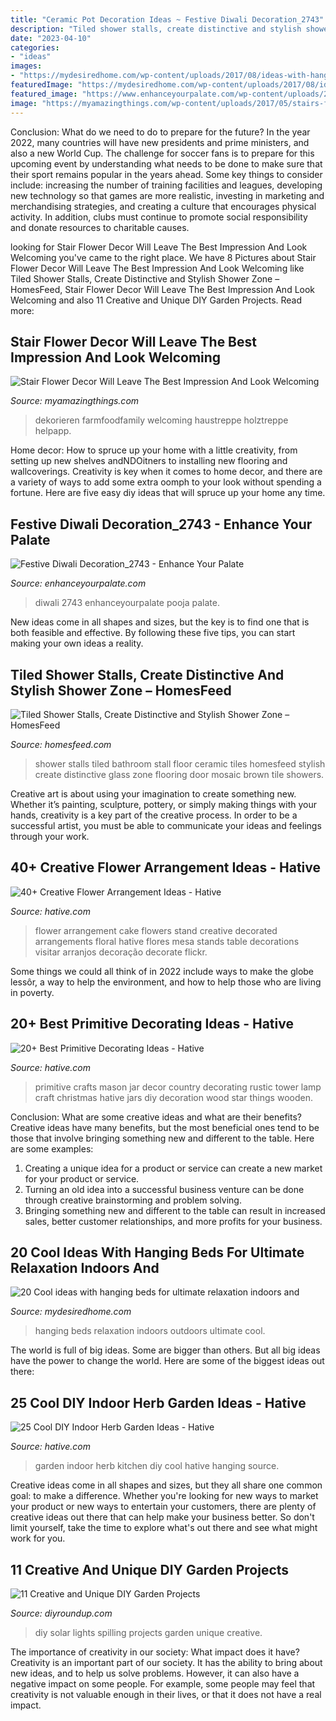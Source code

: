 ```yaml
---
title: "Ceramic Pot Decoration Ideas ~ Festive Diwali Decoration_2743"
description: "Tiled shower stalls, create distinctive and stylish shower zone – homesfeed"
date: "2023-04-10"
categories:
- "ideas"
images:
- "https://mydesiredhome.com/wp-content/uploads/2017/08/ideas-with-hanging-beds1-17.jpg"
featuredImage: "https://mydesiredhome.com/wp-content/uploads/2017/08/ideas-with-hanging-beds1-17.jpg"
featured_image: "https://www.enhanceyourpalate.com/wp-content/uploads/2018/11/Festive-Diwali-Decoration_2743-e1570835965867.jpeg"
image: "https://myamazingthings.com/wp-content/uploads/2017/05/stairs-flowers-8-.jpg"
---
```



Conclusion: What do we need to do to prepare for the future?
In the year 2022, many countries will have new presidents and prime ministers, and also a new World Cup. The challenge for soccer fans is to prepare for this upcoming event by understanding what needs to be done to make sure that their sport remains popular in the years ahead. Some key things to consider include: increasing the number of training facilities and leagues, developing new technology so that games are more realistic, investing in marketing and merchandising strategies, and creating a culture that encourages physical activity. In addition, clubs must continue to promote social responsibility and donate resources to charitable causes.

	

		
looking for Stair Flower Decor Will Leave The Best Impression And Look Welcoming you've came to the right place. We have 8 Pictures about Stair Flower Decor Will Leave The Best Impression And Look Welcoming like Tiled Shower Stalls, Create Distinctive and Stylish Shower Zone – HomesFeed, Stair Flower Decor Will Leave The Best Impression And Look Welcoming and also 11 Creative and Unique DIY Garden Projects. Read more:
		
    
## Stair Flower Decor Will Leave The Best Impression And Look Welcoming

<img loading=lazy src="https://myamazingthings.com/wp-content/uploads/2017/05/stairs-flowers-8-.jpg" onerror="this.onerror=null;this.src='https://tse2.mm.bing.net/th?id=OIP.JjB-ggBPLpb7agpos_qTJAHaJ3&amp;pid=15.1';" alt="Stair Flower Decor Will Leave The Best Impression And Look Welcoming">

_Source: myamazingthings.com_

>dekorieren farmfoodfamily welcoming haustreppe holztreppe helpapp. 

	

Home decor: How to spruce up your home with a little creativity, from setting up new shelves andNDOitners to installing new flooring and wallcoverings.
Creativity is key when it comes to home decor, and there are a variety of ways to add some extra oomph to your look without spending a fortune. Here are five easy diy ideas that will spruce up your home any time.

    
## Festive Diwali Decoration_2743 - Enhance Your Palate

<img loading=lazy src="https://www.enhanceyourpalate.com/wp-content/uploads/2018/11/Festive-Diwali-Decoration_2743-e1570835965867.jpeg" onerror="this.onerror=null;this.src='https://tse1.mm.bing.net/th?id=OIP.15QdiO2k8lMxz-3vb1CRagHaJ4&amp;pid=15.1';" alt="Festive Diwali Decoration_2743 - Enhance Your Palate">

_Source: enhanceyourpalate.com_

>diwali 2743 enhanceyourpalate pooja palate. 

	

New ideas come in all shapes and sizes, but the key is to find one that is both feasible and effective. By following these five tips, you can start making your own ideas a reality.

    
## Tiled Shower Stalls, Create Distinctive And Stylish Shower Zone – HomesFeed

<img loading=lazy src="https://homesfeed.com/wp-content/uploads/2015/04/mosaic-tiles-shower-floor-system-with-black-tiles-decoration-brown-marble-shower-wall-a-frameless-glass-door-shower-space-brown-ceramic-tiles-flooring-for-bathroom.jpg" onerror="this.onerror=null;this.src='https://tse3.mm.bing.net/th?id=OIP.nbDN8ra5Ptf4Ymd4bCq34AHaJ3&amp;pid=15.1';" alt="Tiled Shower Stalls, Create Distinctive and Stylish Shower Zone – HomesFeed">

_Source: homesfeed.com_

>shower stalls tiled bathroom stall floor ceramic tiles homesfeed stylish create distinctive glass zone flooring door mosaic brown tile showers. 

	

Creative art is about using your imagination to create something new. Whether it’s painting, sculpture, pottery, or simply making things with your hands, creativity is a key part of the creative process. In order to be a successful artist, you must be able to communicate your ideas and feelings through your work.

    
## 40+ Creative Flower Arrangement Ideas - Hative

<img loading=lazy src="https://hative.com/wp-content/uploads/2014/02/flower-ideas/cake-stand-decorated-with-flowers-21.jpg" onerror="this.onerror=null;this.src='https://tse2.mm.bing.net/th?id=OIP.dEU7x7ho6yYDenJ_9_2QVwHaLG&amp;pid=15.1';" alt="40+ Creative Flower Arrangement Ideas - Hative">

_Source: hative.com_

>flower arrangement cake flowers stand creative decorated arrangements floral hative flores mesa stands table decorations visitar arranjos decoração decorate flickr. 

	

Some things we could all think of in 2022 include ways to make the globe lessôr, a way to help the environment, and how to help those who are living in poverty.

    
## 20+ Best Primitive Decorating Ideas - Hative

<img loading=lazy src="https://hative.com/wp-content/uploads/2014/05/primitive-decorating-ideas/13-primitive-mason-jar-tower.jpg" onerror="this.onerror=null;this.src='https://tse1.mm.bing.net/th?id=OIP.vhDe8qGdeoYJ6vOy_MOoVQHaJ4&amp;pid=15.1';" alt="20+ Best Primitive Decorating Ideas - Hative">

_Source: hative.com_

>primitive crafts mason jar decor country decorating rustic tower lamp craft christmas hative jars diy decoration wood star things wooden. 

	

Conclusion: What are some creative ideas and what are their benefits?
Creative ideas have many benefits, but the most beneficial ones tend to be those that involve bringing something new and different to the table. Here are some examples:
1. Creating a unique idea for a product or service can create a new market for your product or service.
2. Turning an old idea into a successful business venture can be done through creative brainstorming and problem solving.
3. Bringing something new and different to the table can result in increased sales, better customer relationships, and more profits for your business.

    
## 20 Cool Ideas With Hanging Beds For Ultimate Relaxation Indoors And

<img loading=lazy src="https://mydesiredhome.com/wp-content/uploads/2017/08/ideas-with-hanging-beds1-17.jpg" onerror="this.onerror=null;this.src='https://tse2.mm.bing.net/th?id=OIP.Ot0W8OY_hBVXdr21N0RxEwHaIw&amp;pid=15.1';" alt="20 Cool ideas with hanging beds for ultimate relaxation indoors and">

_Source: mydesiredhome.com_

>hanging beds relaxation indoors outdoors ultimate cool. 

	

The world is full of big ideas. Some are bigger than others. But all big ideas have the power to change the world. Here are some of the biggest ideas out there:

    
## 25 Cool DIY Indoor Herb Garden Ideas - Hative

<img loading=lazy src="http://hative.com/wp-content/uploads/2014/11/indoor-garden/21-gutters-repurposed-herbs.jpg" onerror="this.onerror=null;this.src='https://tse4.mm.bing.net/th?id=OIP.VWcuvKHQr5CVt4UpR_zrDQHaKG&amp;pid=15.1';" alt="25 Cool DIY Indoor Herb Garden Ideas - Hative">

_Source: hative.com_

>garden indoor herb kitchen diy cool hative hanging source. 

	

Creative ideas come in all shapes and sizes, but they all share one common goal: to make a difference. Whether you're looking for new ways to market your product or new ways to entertain your customers, there are plenty of creative ideas out there that can help make your business better. So don't limit yourself, take the time to explore what's out there and see what might work for you.

    
## 11 Creative And Unique DIY Garden Projects

<img loading=lazy src="http://diyroundup.com/wp-content/uploads/2018/04/Spilling-Solar-Lights.jpg" onerror="this.onerror=null;this.src='https://tse3.mm.bing.net/th?id=OIP.qh7wz_64tzpb2TR-MCwFzgHaJ-&amp;pid=15.1';" alt="11 Creative and Unique DIY Garden Projects">

_Source: diyroundup.com_

>diy solar lights spilling projects garden unique creative. 

	

The importance of creativity in our society: What impact does it have?
Creativity is an important part of our society. It has the ability to bring about new ideas, and to help us solve problems. However, it can also have a negative impact on some people. For example, some people may feel that creativity is not valuable enough in their lives, or that it does not have a real impact.

